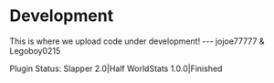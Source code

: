 # Development
This is where we upload code under development!
--- jojoe77777 & Legoboy0215



Plugin Status: 
Slapper 2.0|Half
WorldStats 1.0.0|Finished
